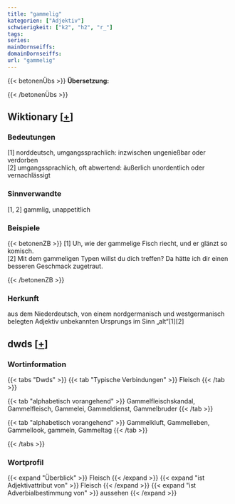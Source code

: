 ```yaml
---
title: "gammelig"
kategorien: ["Adjektiv"]
schwierigkeit: ["k2", "h2", "r_"]
tags:
series:
mainDornseiffs:
domainDornseiffs:
url: "gammelig"
---
```


{{< betonenÜbs >}}
**Übersetzung:**  
  
{{< /betonenÜbs >}}

## Wiktionary [[+](https://de.wiktionary.org/wiki/gammelig)]

### Bedeutungen
[1] norddeutsch, umgangssprachlich: inzwischen ungenießbar oder verdorben  
[2] umgangssprachlich, oft abwertend: äußerlich unordentlich oder vernachlässigt  

### Sinnverwandte
[1, 2] gammlig, unappetitlich  

### Beispiele
{{< betonenZB >}}
[1] Uh, wie der gammelige Fisch riecht, und er glänzt so komisch.  
[2] Mit dem gammeligen Typen willst du dich treffen? Da hätte ich dir einen besseren Geschmack zugetraut.  

{{< /betonenZB >}}
### Herkunft
aus dem Niederdeutsch, von einem nordgermanisch und westgermanisch belegten Adjektiv unbekannten Ursprungs im Sinn „alt“[1][2]  



## dwds [[+](https://www.dwds.de/wb/gammelig)]

### Wortinformation
{{< tabs "Dwds" >}}
{{< tab "Typische Verbindungen" >}}
Fleisch
{{< /tab >}}

{{< tab "alphabetisch vorangehend" >}}
Gammelfleischskandal, Gammelfleisch, Gammelei, Gammeldienst, Gammelbruder
{{< /tab >}}

{{< tab "alphabetisch vorangehend" >}}
Gammelkluft, Gammelleben, Gammellook, gammeln, Gammeltag
{{< /tab >}}

{{< /tabs >}}

### Wortprofil
{{< expand "Überblick" >}} Fleisch {{< /expand >}}
{{< expand "ist Adjektivattribut von" >}} Fleisch {{< /expand >}}
{{< expand "ist Adverbialbestimmung von" >}} aussehen {{< /expand >}}

